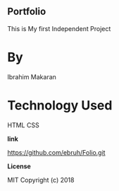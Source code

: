 ## Portfolio

This is My first Independent Project

# By

Ibrahim Makaran

# Technology Used

HTML CSS

**link**

https://github.com/ebruh/Folio.git

**License**


MIT Copyright (c) 2018

